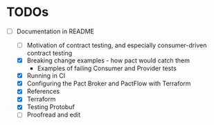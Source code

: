 # TODOs

- [ ] Documentation in README

  - [ ] Motivation of contract testing, and especially consumer-driven contract testing
  - [x] Breaking change examples - how pact would catch them
    - Examples of failing Consumer and Provider tests
  - [x] Running in CI
  - [x] Configuring the Pact Broker and PactFlow with Terraform
  - [x] References
  - [x] Terraform
  - [x] Testing Protobuf
  - [ ] Proofread and edit
